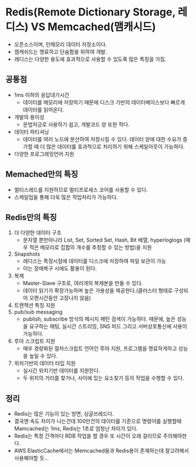 # Redis(Remote Dictionary Storage, 레디스) VS Memcached(맴캐시드)
- 오픈소스이며, 인메모리 데이터 저장소이다.
- 맴캐쉬드는 명료하고 단숨함을 위하여 개발.
- 레디스는 다양한 용도에 효과적으로 사용할 수 있도록 많은 특징을 가짐.

## 공통점
- 1ms 이하의 응답대기시간
  - 데이터를 메모리에 저장하기 때문에 디스크 기반의 데이터베이스보다 빠르게 데이터를 읽어온다.
- 개발의 용이성
  - 문법저긍로 사용하기 쉽고, 개발코드 양 또한 적다.
- 데이터 파티셔닝
  - 데이터를 여러 노드에 분산하여 저장시킬 수 있다. 데이터 양에 대한 수요가 증가할 때 더 많은 데이터를 효과적으로 처리하기 위해 스케일아웃이 가능하다.
- 다양한 프로그래밍언어 지원

## Memached만의 특징
- 멀티스레드를 지원하므로 멀티프로세스 코어를 사용할 수 있다.
- 스케일업을 통해 더욱 많은 작업처리가 가능하다.

## Redis만의 특징
1. 더 다양한 데이터 구조
   - 문자열 뿐만아니라 List, Set, Sorted Set, Hash, Bit 배열, hyperloglogs (매우 적은 메모리로 집합의 개수를 추정할 수 있는 방법)을 지원
2. Snapshots
   - 레디스는 특정시점에 데이터를 디스크에 저장하여 파일 보관이 가능
   - 이는 장애복구 시에도 활용이 된다.
3. 복제
   - Master-Slave 구조로, 여러개의 복제본을 만들 수 있다.
   - 데이터 읽기가 확장가능하며 높은 가용성을 제공한다.(클러스터 형태로 구성되어 오랜시간동안 고장나지 않음)
4. 트랜잭션 특징 지원
5. pub/sub messaging
   - publish, subscribe 방식의 메시지 패턴 검색이 가능하다. 때문에, 높은 성능을 요구하는 채팅, 실시간 스트리밍, SNS 피드 그리고 서버상호통신에 사용이 가능하다.
6. 루아 스크립트 지원
   - 매우 경량화된 절차스크립트 언어인 루아 지원, 프로그램을 명료하게하고 성능을 높일 수 있다.
7. 위치기반의 데이터 타입 지원
   - 실시간 위치기반 데이터를 지원한다.
   - 두 위치의 거리를 찾거나, 사이에 있는 요소찾기 등의 작업을 수행할 수 있다.

## 정리
- Redis는 많은 기능이 있는 방면, 싱글쓰레드다.
- 결국엔 속도 차이가 나는건데 100만건의 데이터를 기준으로 명령어를 실행할때 Mamcached는 1ms, Redis는 1초로 엄청난 차이가 있다.
- Redis는 특정 간격마다 RDB 작업을 할 경우 또 시간이 오래 걸리므로 주의해야한다.
- AWS ElasticCache에서는 Memcached용과 Redis용이 존재하는데 잘고려해서 사용해야할 듯...
